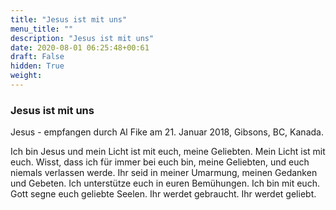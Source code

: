 ```yaml
---
title: "Jesus ist mit uns"
menu_title: ""
description: "Jesus ist mit uns"
date: 2020-08-01 06:25:48+00:61
draft: False
hidden: True
weight:
---
```

### Jesus ist mit uns

Jesus - empfangen durch Al Fike am 21. Januar 2018, Gibsons, BC, Kanada.

Ich bin Jesus und mein Licht ist mit euch, meine Geliebten. Mein Licht ist mit euch. Wisst, dass ich für immer bei euch bin, meine Geliebten, und euch niemals verlassen werde. Ihr seid in meiner Umarmung, meinen Gedanken und Gebeten. Ich unterstütze euch in euren Bemühungen. Ich bin mit euch. Gott segne euch geliebte Seelen. Ihr werdet gebraucht. Ihr werdet geliebt.
